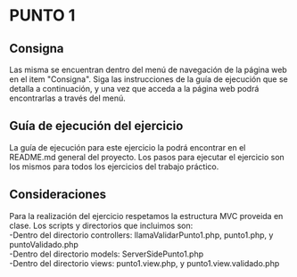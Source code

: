 # PUNTO 1

## Consigna
Las misma se encuentran dentro del menú de navegación de la página web en el item "Consigna". Siga las instrucciones de la guía de ejecución que se detalla a continuación, y una vez que acceda a la página web podrá encontrarlas a través del menú. 

## Guía de ejecución del ejercicio
La guía de ejecución para este ejercicio la podrá encontrar en el README.md general del proyecto. Los pasos para ejecutar el ejercicio son los mismos para todos los ejercicios del trabajo práctico.

## Consideraciones
Para la realización del ejercicio respetamos la estructura MVC proveida en clase. Los scripts y directorios que incluimos son:<br />
-Dentro del directorio controllers: llamaValidarPunto1.php, punto1.php, y puntoValidado.php<br>
-Dentro del directorio models: ServerSidePunto1.php<br>
-Dentro del directorio views: punto1.view.php, y punto1.view.validado.php<br>
